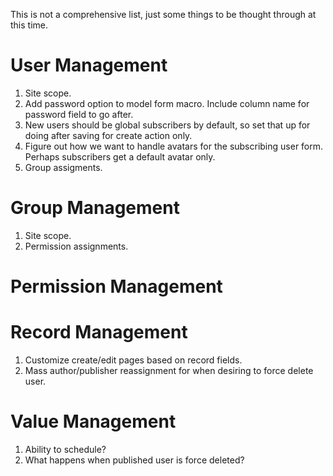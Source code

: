 This is not a comprehensive list, just some things to be thought through at this time.

# User Management
1.  Site scope.
2.  Add password option to model form macro. Include column name for password field to go after.
3.  New users should be global subscribers by default, so set that up for doing after saving for create action only.
4.  Figure out how we want to handle avatars for the subscribing user form. Perhaps subscribers get a default avatar only.
5.  Group assigments.

# Group Management
1.  Site scope.
2.  Permission assignments.

# Permission Management

# Record Management
1.  Customize create/edit pages based on record fields.
2.  Mass author/publisher reassignment for when desiring to force delete user.

# Value Management
1.  Ability to schedule?
2.  What happens when published user is force deleted?
